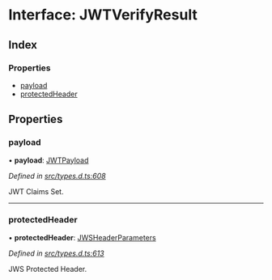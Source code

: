 # Interface: JWTVerifyResult

## Index

### Properties

* [payload](_types_d_.jwtverifyresult.md#payload)
* [protectedHeader](_types_d_.jwtverifyresult.md#protectedheader)

## Properties

### payload

•  **payload**: [JWTPayload](_types_d_.jwtpayload.md)

*Defined in [src/types.d.ts:608](https://github.com/panva/jose/blob/v3.5.3/src/types.d.ts#L608)*

JWT Claims Set.

___

### protectedHeader

•  **protectedHeader**: [JWSHeaderParameters](_types_d_.jwsheaderparameters.md)

*Defined in [src/types.d.ts:613](https://github.com/panva/jose/blob/v3.5.3/src/types.d.ts#L613)*

JWS Protected Header.
